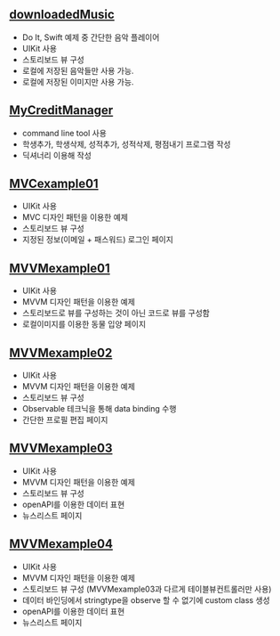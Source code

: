 ## [downloadedMusic](https://github.com/JXHXXN/SWIFT_projects/tree/main/downloadedMusic)
- Do It, Swift 예제 중 간단한 음악 플레이어
- UIKit 사용
- 스토리보드 뷰 구성
- 로컬에 저장된 음악들만 사용 가능.
- 로컬에 저장된 이미지만 사용 가능.

## [MyCreditManager](https://github.com/JXHXXN/SWIFT_projects/tree/main/MyCreditManager)
- command line tool 사용
- 학생추가, 학생삭제, 성적추가, 성적삭제, 평점내기 프로그램 작성
- 딕셔너리 이용해 작성

## [MVCexample01](https://github.com/JXHXXN/SWIFT_projects/tree/main/MVCexample01)
- UIKit 사용
- MVC 디자인 패턴을 이용한 예제
- 스토리보드 뷰 구성
- 지정된 정보(이메일 + 패스워드) 로그인 페이지

## [MVVMexample01](https://github.com/JXHXXN/SWIFT_projects/tree/main/MVVMexample01)
- UIKit 사용
- MVVM 디자인 패턴을 이용한 예제
- 스토리보드로 뷰를 구성하는 것이 아닌 코드로 뷰를 구성함
- 로컬이미지를 이용한 동물 입양 페이지

## [MVVMexample02](https://github.com/JXHXXN/SWIFT_projects/tree/main/MVVMexample02)
- UIKit 사용
- MVVM 디자인 패턴을 이용한 예제
- 스토리보드 뷰 구성
- Observable 테크닉을 통해 data binding 수행
- 간단한 프로필 편집 페이지

## [MVVMexample03](https://github.com/JXHXXN/SWIFT_projects/tree/main/MVVMexample03)
- UIKit 사용
- MVVM 디자인 패턴을 이용한 예제
- 스토리보드 뷰 구성
- openAPI를 이용한 데이터 표현
- 뉴스리스트 페이지

## [MVVMexample04](https://github.com/JXHXXN/SWIFT_projects/tree/main/MVVMexample04)
- UIKit 사용
- MVVM 디자인 패턴을 이용한 예제
- 스토리보드 뷰 구성 (MVVMexample03과 다르게 테이블뷰컨트롤러만 사용)
- 데이터 바인딩에서 stringtype을 observe 할 수 없기에 custom class 생성
- openAPI를 이용한 데이터 표현
- 뉴스리스트 페이지
